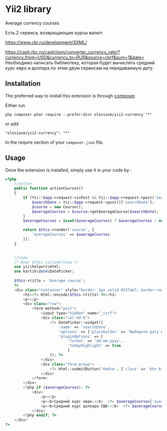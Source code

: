 Yii2 library
============
Average currency courses

Есть 2 сервиса, возвращающие курсы валют:

https://www.cbr.ru/development/SXML/

https://cash.rbc.ru/cash/json/converter_currency_rate/?currency_from=USD&currency_to=RUR&source=cbrf&sum=1&date=
Необходимо написать библиотеку, которая будет вычислять средний курс евро и доллара по этим двум сервисам на передаваемую дату.

Installation
------------

The preferred way to install this extension is through [composer](http://getcomposer.org/download/).

Either run

```
php composer.phar require --prefer-dist olesiavm/yii2-currency "*"
```

or add

```
"olesiavm/yii2-currency": "*"
```

to the require section of your `composer.json` file.


Usage
-----

Once the extension is installed, simply use it in your code by  :

```php
<?php
    //action    
    public function actionCourses()
    {
        if (Yii::$app->request->isPost && Yii::$app->request->post('searchDate')) {
            $searchDate = Yii::$app->request->post()['searchDate'];
            $course = new Course();
            $averageCourses = $course->getAverageCourse($searchDate);
        }
        $averageCourses = isset($averageCourses) ? $averageCourses : null;

        return $this->render('course', [
            'averageCourses' => $averageCourses
        ]);
    } 
    

    //view
    /* @var $this yii\web\View */
    use yii\helpers\Html;
    use kartik\date\DatePicker;
    
    $this->title = 'Average course';
    ?>
    <div class="container" style="border: 1px solid #337ab7; border-radius: 20px;">
        <h1><?= Html::encode($this->title) ?></h1>
        <p></p>
        <div class="row">
            <form method="post">
                <input type="hidden" name="_csrf">
                <div class="col-md-6">
                    <?= DatePicker::widget([
                        'name' => 'searchDate',
                        'options' => ['placeholder' => 'Выберите дату для поиска среднего курса валют ...'],
                        'pluginOptions' => [
                            'format' => 'dd.mm.yyyy',
                            'todayHighlight' => true
                            ]
                    ]); ?>
                </div>
                <div class="form-group">
                    <?= Html::submitButton('Найти', ['class' => 'btn btn-primary', 'name' => 'course-button']) ?>
                </div>
            </form>
        </div>
        <?php if ($averageCourses): ?>
            <div>
                <p></p>
                <p><b>Средний курс евро:</b>  <?= $averageCourses['averageEur'] ?></p>
                <p><b>Средний курс доллара США:</b>  <?= $averageCourses['averageUsd'] ?></p>
            </div>
        <?php endif; ?>
    </div>
?>
```
